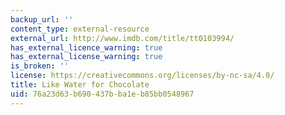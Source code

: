 ```yaml
---
backup_url: ''
content_type: external-resource
external_url: http://www.imdb.com/title/tt0103994/
has_external_licence_warning: true
has_external_license_warning: true
is_broken: ''
license: https://creativecommons.org/licenses/by-nc-sa/4.0/
title: Like Water for Chocolate
uid: 76a23d63-b690-437b-ba1e-b85bb0548967
---
```

